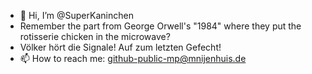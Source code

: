 - 👋 Hi, I’m @SuperKaninchen
- Remember the part from George Orwell's "1984" where they put the rotisserie chicken in the microwave?
- Völker hört die Signale! Auf zum letzten Gefecht!
- 📫 How to reach me: github-public-mp@mnijenhuis.de

<!---
SuperKaninchen/SuperKaninchen is a ✨ special ✨ repository because its `README.md` (this file) appears on your GitHub profile.
You can click the Preview link to take a look at your changes.
--->
